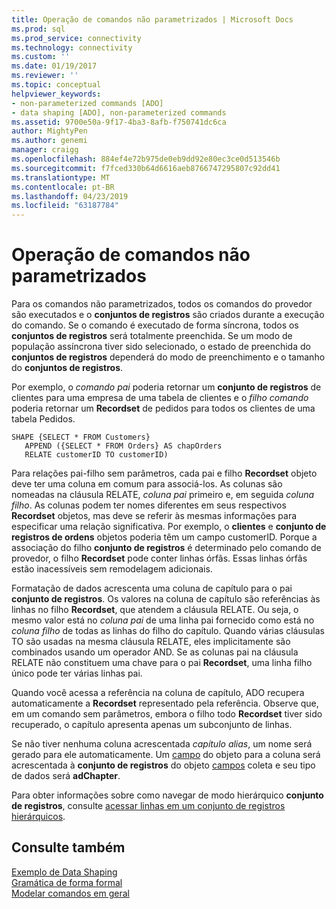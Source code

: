 ```yaml
---
title: Operação de comandos não parametrizados | Microsoft Docs
ms.prod: sql
ms.prod_service: connectivity
ms.technology: connectivity
ms.custom: ''
ms.date: 01/19/2017
ms.reviewer: ''
ms.topic: conceptual
helpviewer_keywords:
- non-parameterized commands [ADO]
- data shaping [ADO], non-parameterized commands
ms.assetid: 9700e50a-9f17-4ba3-8afb-f750741dc6ca
author: MightyPen
ms.author: genemi
manager: craigg
ms.openlocfilehash: 884ef4e72b975de0eb9dd92e80ec3ce0d513546b
ms.sourcegitcommit: f7fced330b64d6616aeb8766747295807c92dd41
ms.translationtype: MT
ms.contentlocale: pt-BR
ms.lasthandoff: 04/23/2019
ms.locfileid: "63187784"
---
```

# <a name="operation-of-non-parameterized-commands"></a>Operação de comandos não parametrizados
Para os comandos não parametrizados, todos os comandos do provedor são executados e o **conjuntos de registros** são criados durante a execução do comando. Se o comando é executado de forma síncrona, todos os **conjuntos de registros** será totalmente preenchida. Se um modo de população assíncrona tiver sido selecionado, o estado de preenchida do **conjuntos de registros** dependerá do modo de preenchimento e o tamanho do **conjuntos de registros**.  
  
 Por exemplo, o *comando pai* poderia retornar um **conjunto de registros** de clientes para uma empresa de uma tabela de clientes e o *filho comando* poderia retornar um **Recordset** de pedidos para todos os clientes de uma tabela Pedidos.  
  
```  
SHAPE {SELECT * FROM Customers}   
   APPEND ({SELECT * FROM Orders} AS chapOrders   
   RELATE customerID TO customerID)  
```  
  
 Para relações pai-filho sem parâmetros, cada pai e filho **Recordset** objeto deve ter uma coluna em comum para associá-los. As colunas são nomeadas na cláusula RELATE, *coluna pai* primeiro e, em seguida *coluna filho*. As colunas podem ter nomes diferentes em seus respectivos **Recordset** objetos, mas deve se referir às mesmas informações para especificar uma relação significativa. Por exemplo, o **clientes** e **conjunto de registros de ordens** objetos poderia têm um campo customerID. Porque a associação do filho **conjunto de registros** é determinado pelo comando de provedor, o filho **Recordset** pode conter linhas órfãs. Essas linhas órfãs estão inacessíveis sem remodelagem adicionais.  
  
 Formatação de dados acrescenta uma coluna de capítulo para o pai **conjunto de registros**. Os valores na coluna de capítulo são referências às linhas no filho **Recordset**, que atendem a cláusula RELATE. Ou seja, o mesmo valor está no *coluna pai* de uma linha pai fornecido como está no *coluna filho* de todas as linhas do filho do capítulo. Quando várias cláusulas TO são usadas na mesma cláusula RELATE, eles implicitamente são combinados usando um operador AND. Se as colunas pai na cláusula RELATE não constituem uma chave para o pai **Recordset**, uma linha filho único pode ter várias linhas pai.  
  
 Quando você acessa a referência na coluna de capítulo, ADO recupera automaticamente a **Recordset** representado pela referência. Observe que, em um comando sem parâmetros, embora o filho todo **Recordset** tiver sido recuperado, o capítulo apresenta apenas um subconjunto de linhas.  
  
 Se não tiver nenhuma coluna acrescentada *capítulo alias*, um nome será gerado para ele automaticamente. Um [campo](../../../ado/reference/ado-api/field-object.md) do objeto para a coluna será acrescentada à **conjunto de registros** do objeto [campos](../../../ado/reference/ado-api/fields-collection-ado.md) coleta e seu tipo de dados será **adChapter**.  
  
 Para obter informações sobre como navegar de modo hierárquico **conjunto de registros**, consulte [acessar linhas em um conjunto de registros hierárquicos](../../../ado/guide/data/accessing-rows-in-a-hierarchical-recordset.md).  
  
## <a name="see-also"></a>Consulte também  
 [Exemplo de Data Shaping](../../../ado/guide/data/data-shaping-example.md)   
 [Gramática de forma formal](../../../ado/guide/data/formal-shape-grammar.md)   
 [Modelar comandos em geral](../../../ado/guide/data/shape-commands-in-general.md)
